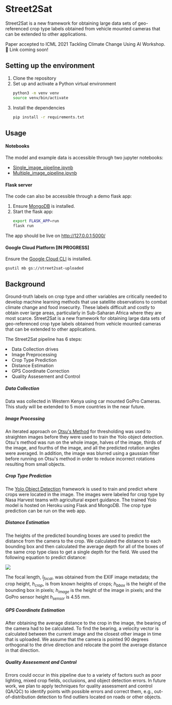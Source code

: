 # Street2Sat

 Street2Sat is a new framework for obtaining large data sets of geo-referenced crop type labels obtained from vehicle mounted cameras that can be extended to other applications.

Paper accepted to ICML 2021 Tackling Climate Change Using AI Workshop. 🎉 
Link coming soon! 

## Setting up the environment
1. Clone the repository
2. Set up and activate a Python virtual environment 
    ```bash
    python3 -m venv venv 
    source venv/bin/activate
    ```
3. Install the dependencies
    ```bash
    pip install -r requirements.txt
    ```
## Usage
#### Notebooks
The model and example data is accessible through two jupyter notebooks:
- [Single_image_pipeline.ipynb](noteboooks/Single_image_pipeline.ipynb)
- [Multiple_image_pipeline.ipynb](noteboooks/Multiple_image_pipeline.ipynb)

#### Flask server

The code can also be accessible through a demo flask app:

1. Ensure [MongoDB](https://docs.mongodb.com/manual/installation/) is installed. 
2. Start the flask app:
    ```bash
    export FLASK_APP=run
    flask run
    ```
The app should be live on http://127.0.0.1:5000/

#### Google Cloud Platform [IN PROGRESS]
Ensure the [Google Cloud CLI](https://cloud.google.com/sdk/docs/install) is installed.
```
gsutil mb gs://street2sat-uploaded
```

## Background
<p></p>
<p>
Ground-truth labels on crop type and other variables are critically needed to develop machine learning methods that use satellite observations to combat climate change and food insecurity. These labels difficult and costly to obtain over large areas, particularly in Sub-Saharan Africa where they are most scarce.  Street2Sat is a new framework for obtaining large data sets of geo-referenced crop type labels obtained from vehicle mounted cameras that can be extended to other applications.
</p>

The Street2Sat pipeline has 6 steps:
<li>Data Collection drives</li>
<li>Image Preprocessing</li>
<li>Crop Type Prediction</li>
<li>Distance Estimation</li>
<li>GPS Coordinate Correction</li>
<li>Quality Assesement and Control</li>

<p></p>
<h5 id="Data Collection">Data Collection</h5>
Data was collected in Western Kenya using car mounted GoPro Cameras. This study will be extended to 5 more countries in the near future.



<h5 id="Image Processing">Image Processing</h5>

An iterated approach on <a href="https://en.wikipedia.org/wiki/Otsu%27s_method">Otsu's Method</a> for thresholding was used to straighten images before they were used to train the Yolo object detection. Otsu's method was run on the whole image, halves of the image, thirds of the image, and fourths of the image, and all the predicted rotation angles were averaged. In addition, the image was blurred using a gaussian filter before running on Otsu's method in order to reduce incorrect rotations resulting from small objects.



<h5 id="pred">Crop Type Prediction</h5>

The <a href="https://github.com/ultralytics/yolov5">Yolo Object Detection</a> framework is used to train and predict where crops were located in the image. The images were labeled for crop type by Nasa Harvest teams with agricultural expert guidance. The trained Yolo model is hosted on Heroku using Flask and MongoDB. The crop type prediction can be run on the web app.



<h5 id="pred">Distance Estimation</h5>

The heights of the predicted bounding boxes are used to predict the distance from the camera to the crop. We calculated the distance to each bounding box and then calculated the average depth for all of the boxes of the same crop type class to get a single depth for the field. We used the following equation to predict distance:

<img src="https://render.githubusercontent.com/render/math?math=d = \frac{l_{focal} * h_{crop} * h_{image}}{h_{bbox} * h_{sensor}}">


The focal length, *l<sub>focal</sub>*, was obtained from the EXIF image metadata; the crop height, *h<sub>crop</sub>*, is from known heights of crops; *h<sub>bbox</sub>* is the height of the bounding box in pixels; *h<sub>image</sub>* is the height of the image in pixels; and the GoPro sensor height *h<sub>sensor</sub>* is 4.55 mm.

<h5 id="gps">GPS Coordinate Estimation</h5>

After obtaining the average distance to the crop in the image, the bearing of the camera had to be calculated. To find the bearing, a velocity vector is calculated between the current image and the closest other image in time that is uploaded. We assume that the camera is pointed 90 degrees orthogonal to the drive direction and relocate the point the average distance in that direction.


<h5 id="gps">Quality Assesement and Control</h5>
Errors could occur in this pipeline due to a variety of factors such as poor lighting, mixed crop fields, occlusions, and object detection errors. In future work, we plan to apply techniques for quality assessment and control (QA/QC) to identify points with possible errors and correct them, e.g., out-of-distribution detection to find outliers located on roads or other objects.
